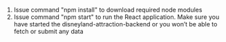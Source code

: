 1. Issue command "npm install" to download required node modules
2. Issue command "npm start" to run the React application. Make sure you have started the disneyland-attraction-backend or you won’t be able to fetch or submit any data